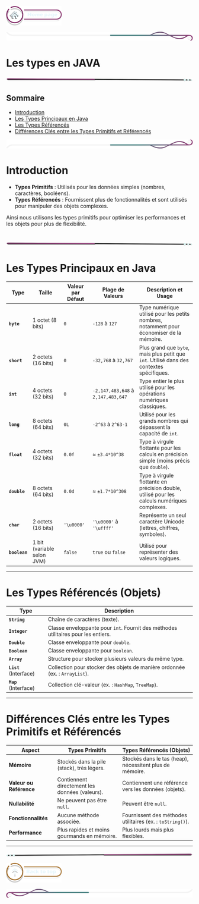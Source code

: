  <a href="../README.md">
  <img src="../assets/button/home_page.png" alt="Home page" style="width: 150px; height: auto;">
</a>

![border](../assets/line/border_deco_rt.png)

# Les types en JAVA

![border](../assets/line/line-pink-point_l.png)

## Sommaire

- [Introduction](#introduction)
- [Les Types Principaux en Java](#les-types-principaux-en-java)
- [Les Types Référencés](#les-types-référencés-objets)
- [Différences Clés entre les Types Primitifs et Référencés](#différences-clés-entre-les-types-primitifs-et-référencés)

![border](../assets/line/border_deco_rb.png)

# Introduction

- **Types Primitifs** : Utilisés pour les données simples (nombres, caractères, booléens).
- **Types Référencés** : Fournissent plus de fonctionnalités et sont utilisés pour manipuler des objets complexes.

Ainsi nous utilisons les types primitifs pour optimiser les performances et les objets pour plus de flexibilité.

## ![border](../assets/line/line-pink-point_l.png)

# **Les Types Principaux en Java**

| **Type**      | **Taille**                 | **Valeur par Défaut** | **Plage de Valeurs**               | **Description et Usage**                                                                     |
| ------------- | -------------------------- | --------------------- | ---------------------------------- | -------------------------------------------------------------------------------------------- |
| **`byte`**    | 1 octet (8 bits)           | `0`                   | `-128` à `127`                     | Type numérique utilisé pour les petits nombres, notamment pour économiser de la mémoire.     |
| **`short`**   | 2 octets (16 bits)         | `0`                   | `-32,768` à `32,767`               | Plus grand que `byte`, mais plus petit que `int`. Utilisé dans des contextes spécifiques.    |
| **`int`**     | 4 octets (32 bits)         | `0`                   | `-2,147,483,648` à `2,147,483,647` | Type entier le plus utilisé pour les opérations numériques classiques.                       |
| **`long`**    | 8 octets (64 bits)         | `0L`                  | `-2^63` à `2^63-1`                 | Utilisé pour les grands nombres qui dépassent la capacité de `int`.                          |
| **`float`**   | 4 octets (32 bits)         | `0.0f`                | ≈ `±3.4*10^38`                     | Type à virgule flottante pour les calculs en précision simple (moins précis que `double`).   |
| **`double`**  | 8 octets (64 bits)         | `0.0d`                | ≈ `±1.7*10^308`                    | Type à virgule flottante en précision double, utilisé pour les calculs numériques complexes. |
| **`char`**    | 2 octets (16 bits)         | `'\u0000'`            | `'\u0000'` à `'\uffff'`            | Représente un seul caractère Unicode (lettres, chiffres, symboles).                          |
| **`boolean`** | 1 bit (variable selon JVM) | `false`               | `true` ou `false`                  | Utilisé pour représenter des valeurs logiques.                                               |

---

# **Les Types Référencés (Objets)**

| **Type**               | **Description**                                                                    |
| ---------------------- | ---------------------------------------------------------------------------------- |
| **`String`**           | Chaîne de caractères (texte).                                                      |
| **`Integer`**          | Classe enveloppante pour `int`. Fournit des méthodes utilitaires pour les entiers. |
| **`Double`**           | Classe enveloppante pour `double`.                                                 |
| **`Boolean`**          | Classe enveloppante pour `boolean`.                                                |
| **`Array`**            | Structure pour stocker plusieurs valeurs du même type.                             |
| **`List`** (Interface) | Collection pour stocker des objets de manière ordonnée (ex. : `ArrayList`).        |
| **`Map`** (Interface)  | Collection clé-valeur (ex. : `HashMap`, `TreeMap`).                                |

---

# **Différences Clés entre les Types Primitifs et Référencés**

| **Aspect**              | **Types Primitifs**                            | **Types Référencés (Objets)**                              |
| ----------------------- | ---------------------------------------------- | ---------------------------------------------------------- |
| **Mémoire**             | Stockés dans la pile (stack), très légers.     | Stockés dans le tas (heap), nécessitent plus de mémoire.   |
| **Valeur ou Référence** | Contiennent directement les données (valeurs). | Contiennent une référence vers les données (objets).       |
| **Nullabilité**         | Ne peuvent pas être `null`.                    | Peuvent être `null`.                                       |
| **Fonctionnalités**     | Aucune méthode associée.                       | Fournissent des méthodes utilitaires (ex. : `toString()`). |
| **Performance**         | Plus rapides et moins gourmands en mémoire.    | Plus lourds mais plus flexibles.                           |

---

![border](../assets/line/line-pink-point_r.png)

<a href="#sommaire"> <img src="../assets/button/back_to_top.png" alt="Back to top" style="width: 150px; height: auto;"></a>

![border](../assets/line/border_deco_l.png)
